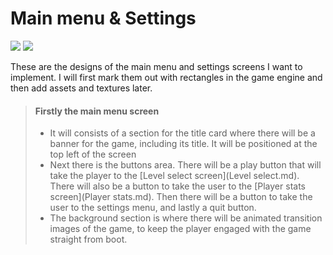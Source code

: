 ﻿# Main menu & Settings

![](https://i.imgur.com/ooouZw7.png)
![](https://i.imgur.com/lrLv5wB.png)

These are the designs of the main menu and settings screens I want to implement. I will first mark them out with rectangles in the game engine and then add assets and textures later.

> #### Firstly the main menu screen
> - It will consists of a section for the title card where there will be a banner for the game, including its title. It will be positioned at the top left of the screen
> - Next there is the buttons area. There will be a play button that will take the player to the [Level select screen](Level select.md). There will also be a button to take the user to the [Player stats screen](Player stats.md). Then there will be a button to take the user to the settings menu, and lastly a quit button.
> - The background section is where there will be animated transition images of the game, to keep the player engaged with the game straight from boot.